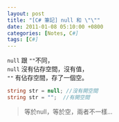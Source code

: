 ```yaml
---
layout: post
title: "[C# 筆記] null 和 \"\""
date: 2011-01-08 05:10:00 +0800
categories: [Notes, C#]
tags: [C#]
---
```


`null` 跟 `""`不同，    
`null` 沒有佔存空間，沒有值，  
`""` 有佔存空間，存了一個空。  

```c#
string str = null; //沒有開空間
string str = "";  //有開空間
```
> 等於null，等於空，兩者不一樣... 
